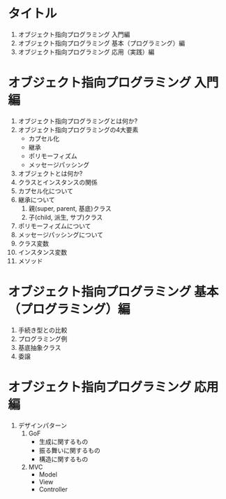 # タイトル

1. オブジェクト指向プログラミング 入門編
1. オブジェクト指向プログラミング 基本（プログラミング）編
1. オブジェクト指向プログラミング 応用（実践）編

# オブジェクト指向プログラミング 入門編
1. オブジェクト指向プログラミングとは何か?
1. オブジェクト指向プログラミングの4大要素
    - カプセル化
    - 継承
    - ポリモーフィズム
    - メッセージパッシング
1. オブジェクトとは何か?
1. クラスとインスタンスの関係
1. カプセル化について
1. 継承について
    1. 親(super, parent, 基底)クラス
    1. 子(child, 派生, サブ)クラス
1. ポリモーフィズムについて
1. メッセージパッシングについて
1. クラス変数
1. インスタンス変数
1. メソッド


# オブジェクト指向プログラミング 基本（プログラミング）編
1. 手続き型との比較
1. プログラミング例
1. 基底抽象クラス
1. 委譲


# オブジェクト指向プログラミング 応用編
1. デザインパターン
    1. GoF
        - 生成に関するもの
        - 振る舞いに関するもの
        - 構造に関するもの
    1. MVC
        - Model
        - View
        - Controller